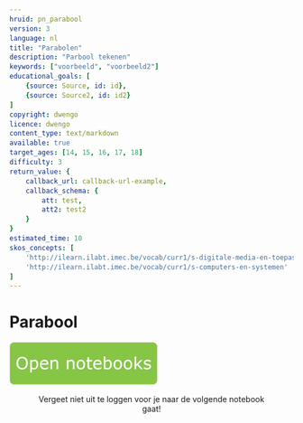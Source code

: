 ```yaml
---
hruid: pn_parabool
version: 3
language: nl
title: "Parabolen"
description: "Parbool tekenen"
keywords: ["voorbeeld", "voorbeeld2"]
educational_goals: [
    {source: Source, id: id}, 
    {source: Source2, id: id2}
]
copyright: dwengo
licence: dwengo
content_type: text/markdown
available: true
target_ages: [14, 15, 16, 17, 18]
difficulty: 3
return_value: {
    callback_url: callback-url-example,
    callback_schema: {
        att: test,
        att2: test2
    }
}
estimated_time: 10
skos_concepts: [
    'http://ilearn.ilabt.imec.be/vocab/curr1/s-digitale-media-en-toepassingen', 
    'http://ilearn.ilabt.imec.be/vocab/curr1/s-computers-en-systemen'
]
---
```

# Parabool

[![](embed/Knop.png "Knop")](https://kiks.ilabt.imec.be/hub/tmplogin?id=0700 "Notebooks parabolen")
<figure>
    <figcaption align = "center">Vergeet niet uit te loggen voor je naar de volgende notebook gaat!</figcaption>
</figure>


